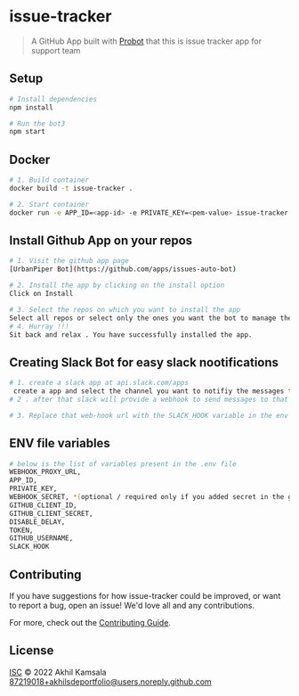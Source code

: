 # issue-tracker

> A GitHub App built with [Probot](https://github.com/probot/probot) that this is issue tracker app for support team

## Setup

```sh
# Install dependencies
npm install

# Run the bot3
npm start
```

## Docker

```sh
# 1. Build container
docker build -t issue-tracker .

# 2. Start container
docker run -e APP_ID=<app-id> -e PRIVATE_KEY=<pem-value> issue-tracker
```


## Install Github App on your repos

```sh
# 1. Visit the github app page
[UrbanPiper Bot](https://github.com/apps/issues-auto-bot)

# 2. Install the app by clicking on the install option 
Click on Install

# 3. Select the repos on which you want to install the app
Select all repos or select only the ones you want the bot to manage the actions.
# 4. Hurray !!!
Sit back and relax . You have successfully installed the app.
```

## Creating Slack Bot for easy slack nootifications
```sh
# 1. create a slack app at api.slack.com/apps
 create a app and select the channel you want to notifiy the messages to .
# 2 . after that slack will provide a webhook to send messages to that channel

# 3. Replace that web-hook url with the SLACK_HOOK variable in the env file.
```


## ENV file variables
```sh
# below is the list of variables present in the .env file 
WEBHOOK_PROXY_URL,
APP_ID,
PRIVATE_KEY,
WEBHOOK_SECRET, *(optional / required only if you added secret in the github app page)
GITHUB_CLIENT_ID,
GITHUB_CLIENT_SECRET,
DISABLE_DELAY,
TOKEN,
GITHUB_USERNAME,
SLACK_HOOK
```



## Contributing

If you have suggestions for how issue-tracker could be improved, or want to report a bug, open an issue! We'd love all and any contributions.

For more, check out the [Contributing Guide](CONTRIBUTING.md).

## License

[ISC](LICENSE) © 2022 Akhil Kamsala <87219018+akhilsdeportfolio@users.noreply.github.com>
